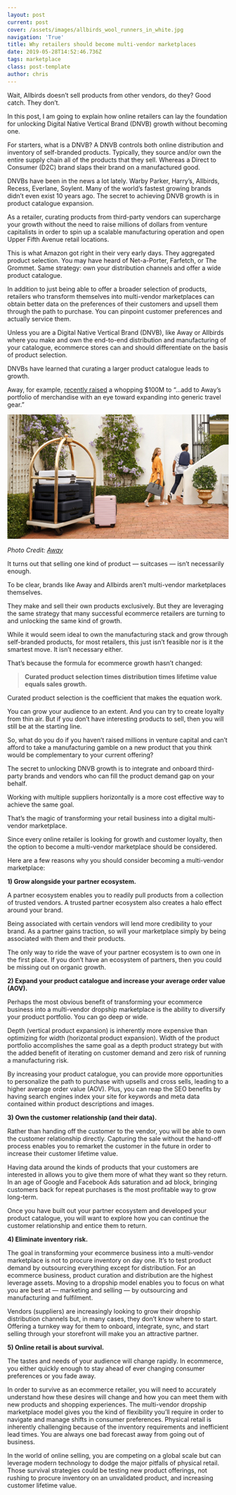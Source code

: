 ```yaml
---
layout: post
current: post
cover: /assets/images/allbirds_wool_runners_in_white.jpg
navigation: 'True'
title: Why retailers should become multi-vendor marketplaces
date: 2019-05-28T14:52:46.736Z
tags: marketplace
class: post-template
author: chris
---
```

Wait, Allbirds doesn’t sell products from other vendors, do they? Good catch. They don’t. 

In this post, I am going to explain how online retailers can lay the foundation for unlocking Digital Native Vertical Brand (DNVB) growth without becoming one. 

For starters, what is a DNVB? A DNVB controls both online distribution and inventory of self-branded products. Typically, they source and/or own the entire supply chain all of the products that they sell. Whereas a Direct to Consumer (D2C) brand slaps their brand on a manufactured good. 

DNVBs have been in the news a lot lately. Warby Parker, Harry’s, Allbirds, Recess, Everlane, Soylent. Many of the world’s fastest growing brands didn’t even exist 10 years ago. The secret to achieving DNVB growth is in product catalogue expansion. 

As a retailer, curating products from third-party vendors can supercharge your growth without the need to raise millions of dollars from venture capitalists in order to spin up a scalable manufacturing operation and open Upper Fifth Avenue retail locations.

This is what Amazon got right in their very early days. They aggregated product selection. You may have heard of Net-a-Porter, Farfetch, or The Grommet. Same strategy: own your distribution channels and offer a wide product catalogue. 

In addition to just being able to offer a broader selection of products, retailers who transform themselves into multi-vendor marketplaces can obtain better data on the preferences of their customers and upsell them through the path to purchase. You can pinpoint customer preferences and actually service them.

Unless you are a Digital Native Vertical Brand (DNVB), like Away or Allbirds where you make and own the end-to-end distribution and manufacturing of your catalogue, ecommerce stores can and should differentiate on the basis of product selection. 

DNVBs have learned that curating a larger product catalogue leads to growth.

Away, for example, [recently raised](https://techcrunch.com/2019/05/14/away-packs-on-100m/) a whopping $100M to “...add to Away’s portfolio of merchandise with an eye toward expanding into generic travel gear.” 

![Photo Credit: Away](/assets/images/credit-to-away-1.jpg)

_Photo Credit:_ [_Away_](https://www.awaytravel.com)

It turns out that selling one kind of product — suitcases — isn’t necessarily enough. 

To be clear, brands like Away and Allbirds aren’t multi-vendor marketplaces themselves. 

They make and sell their own products exclusively. But they are leveraging the same strategy that many successful ecommerce retailers are turning to and unlocking the same kind of growth.

While it would seem ideal to own the manufacturing stack and grow through self-branded products, for most retailers, this just isn’t feasible nor is it the smartest move. It isn’t necessary either. 

That’s because the formula for ecommerce growth hasn’t changed: 

> **Curated product selection times distribution times lifetime value equals sales growth.**

Curated product selection is the coefficient that makes the equation work. 

You can grow your audience to an extent. And you can try to create loyalty from thin air. But if you don’t have interesting products to sell, then you will still be at the starting line.

So, what do you do if you haven’t raised millions in venture capital and can’t afford to take a manufacturing gamble on a new product that you think would be complementary to your current offering? 

The secret to unlocking DNVB growth is to integrate and onboard third-party brands and vendors who can fill the product demand gap on your behalf. 

Working with multiple suppliers horizontally is a more cost effective way to achieve the same goal. 

That’s the magic of transforming your retail business into a digital multi-vendor marketplace. 

Since every online retailer is looking for growth and customer loyalty, then the option to become a multi-vendor marketplace should be considered. 

Here are a few reasons why you should consider becoming a multi-vendor marketplace: 

**1) Grow alongside your partner ecosystem.**

A partner ecosystem enables you to readily pull products from a collection of trusted vendors. A trusted partner ecosystem also creates a halo effect around your brand. 

Being associated with certain vendors will lend more credibility to your brand. As a partner gains traction, so will your marketplace simply by being associated with them and their products. 

The only way to ride the wave of your partner ecosystem is to own one in the first place. If you don’t have an ecosystem of partners, then you could be missing out on organic growth. 

**2) Expand your product catalogue and increase your average order value (AOV).**

Perhaps the most obvious benefit of transforming your ecommerce business into a multi-vendor dropship marketplace is the ability to diversify your product portfolio. You can go deep or wide. 

Depth (vertical product expansion) is inherently more expensive than optimizing for width (horizontal product expansion). Width of the product portfolio accomplishes the same goal as a depth product strategy but with the added benefit of iterating on customer demand and zero risk of running a manufacturing risk. 

By increasing your product catalogue, you can provide more opportunities to personalize the path to purchase with upsells and cross sells, leading to a higher average order value (AOV). Plus, you can reap the SEO benefits by having search engines index your site for keywords and meta data contained within product descriptions and images. 

**3) Own the customer relationship (and their data).**

Rather than handing off the customer to the vendor, you will be able to own the customer relationship directly. Capturing the sale without the hand-off process enables you to remarket the customer in the future in order to increase their customer lifetime value. 

Having data around the kinds of products that your customers are interested in allows you to give them more of what they want so they return. In an age of Google and Facebook Ads saturation and ad block, bringing customers back for repeat purchases is the most profitable way to grow long-term. 

Once you have built out your partner ecosystem and developed your product catalogue, you will want to explore how you can continue the customer relationship and entice them to return. 

**4) Eliminate inventory risk.**

The goal in transforming your ecommerce business into a multi-vendor marketplace is not to procure inventory on day one. It’s to test product demand by outsourcing everything except for distribution. For an ecommerce business, product curation and distribution are the highest leverage assets. Moving to a dropship model enables you to focus on what you are best at — marketing and selling — by outsourcing and manufacturing and fulfilment.

Vendors (suppliers) are increasingly looking to grow their dropship distribution channels but, in many cases, they don’t know where to start. Offering a turnkey way for them to onboard, integrate, sync, and start selling through your storefront will make you an attractive partner. 

**5) Online retail is about survival.** 

The tastes and needs of your audience will change rapidly. In ecommerce, you either quickly enough to stay ahead of ever changing consumer preferences or you fade away. 

In order to survive as an ecommerce retailer, you will need to accurately understand how these desires will change and how you can meet them with new products and shopping experiences.  The multi-vendor dropship marketplace model gives you the kind of flexibility you’ll require in order to navigate and manage shifts in consumer preferences. Physical retail is inherently challenging because of the inventory requirements and inefficient lead times. You are always one bad forecast away from going out of business. 

In the world of online selling, you are competing on a global scale but can leverage modern technology to dodge the major pitfalls of physical retail. Those survival strategies could be testing new product offerings, not rushing to procure inventory on an unvalidated product, and increasing customer lifetime value.
